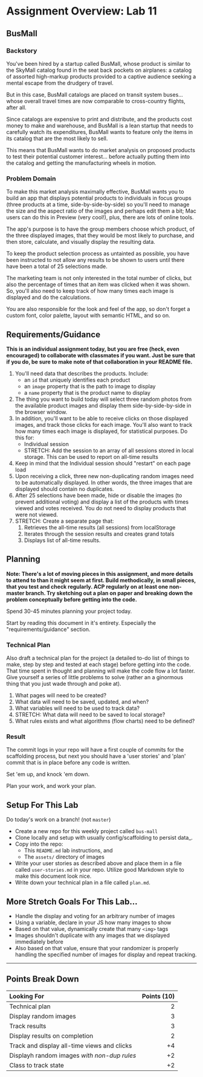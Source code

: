 # Assignment Overview: Lab 11

## BusMall

### Backstory

You've been hired by a startup called BusMall, whose product is similar to the SkyMall catalog found in the seat back pockets on airplanes: a catalog of assorted high-markup products provided to a captive audience seeking a mental escape from the drudgery of travel.

But in this case, BusMall catalogs are placed on transit system buses... whose overall travel times are now comparable to cross-country flights, after all.

Since catalogs are expensive to print and distribute, and the products cost money to make and warehouse, and BusMall is a lean startup that needs to carefully watch its expenditures, BusMall wants to feature only the items in its catalog that are the most likely to sell.

This means that BusMall wants to do market analysis on proposed products to test their potential customer interest... before actually putting them into the catalog and getting the manufacturing wheels in motion.

### Problem Domain

To make this market analysis maximally effective, BusMall wants you to build an app that displays potential products to individuals in focus groups (three products at a time, side-by-side-by-side) so you'll need to manage the size and the aspect ratio of the images and perhaps edit them a bit; Mac users can do this in Preview (very cool!), plus, there are lots of online tools.

The app's purpose is to have the group members choose which product, of the three displayed images, that they would be most likely to purchase, and then store, calculate, and visually display the resulting data.

To keep the product selection process as untainted as possible, you have been instructed to not allow any results to be shown to users until there have been a total of 25 selections made.

The marketing team is not only interested in the total number of clicks, but also the percentage of times that an item was clicked when it was shown. So, you'll also need to keep track of how many times each image is displayed and do the calculations.

You are also responsible for the look and feel of the app, so don't forget a custom font, color palette, layout with semantic HTML, and so on.

## Requirements/Guidance

**This is an individual assignment today, but you are free (heck, even encouraged) to collaborate with classmates if you want. Just be sure that if you do, be sure to make note of that collaboration in your README file.**

1. You'll need data that describes the products. Include: 
    * an `id` that uniquely identifies each product
    * an `image` property that is the path to image to display
    * a `name` property that is the product name to display
1. The thing you want to build today will select three random photos from the 
available product images and display them side-by-side-by-side in the browser window.
1. In addition, you'll want to be able to receive clicks on those displayed images, and track those clicks for each image. You'll also want to track how many times each image is displayed, for statistical purposes. Do this for:
    * Individual session
    * STRETCH: Add the session to an array of all sessions stored in local storage. This can be used to report on all-time results
1. Keep in mind that the Individual session should "restart" on each page load
1. Upon receiving a click, three new non-duplicating random images need to be automatically displayed. In other words, the three images that are displayed should contain no duplicates.
1. After 25 selections have been made, hide or disable the images (to prevent additional voting) and display a list of the products with times viewed and votes received. You do not need to display products that were not viewed.
1. STRETCH: Create a separate page that:
    1. Retrieves the all-time results (all sessions) from localStorage
    2. Iterates through the session results and creates grand totals
    3. Displays list of all-time results.

## Planning

**Note: There's a lot of moving pieces in this assignment, and more details to attend to than it might seem at first. Build methodically, in small pieces, that you test and check regularly. ACP regularly on at least one non-master branch. Try sketching out a plan on paper and breaking down the problem conceptually before getting into the code.**

Spend 30-45 minutes planning your project today.

Start by reading this document in it's entirety. Especially the "requirements/guidance" section.

### Technical Plan

Also draft a technical plan for the project (a detailed to-do list of things to make, step by step and tested at each stage) before getting into the code. That time spent in thought and planning will make the code flow a lot faster. Give yourself a series of little problems to solve (rather an a ginormous thing that you just wade through and poke at).

1. What pages will need to be created?
1. What data will need to be saved, updated, and when?
1. What variables will need to be used to track data?
1. STRETCH: What data will need to be saved to local storage?
1. What rules exists and what algorithms (flow charts) need to be defined?

### Result

The commit logs in your repo will have a first couple of commits for the scaffolding process, but next you should have a 'user stories' and 'plan' commit that is in place before any code is written.

Set 'em up, and knock 'em down.

Plan your work, and work your plan.

## Setup For This Lab

Do today's work on a branch! (not `master`)

* Create a new repo for this weekly project called `bus-mall`
* Clone locally and setup with usually config/scaffolding
to persist data_.
* Copy into the repo:
    * This `README.md` lab instructions, and
    * The `assets/` directory of images
* Write your user stories as described above and place them in a file called `user-stories.md` in your repo. Utilize good Markdown style to make this document look nice.
* Write down your technical plan in a file called `plan.md`.


## More Stretch Goals For This Lab...

* Handle the display and voting for an arbitrary number of images
* Using a variable, declare in your JS how many images to show
* Based on that value, dynamically create that many `<img>` tags
* Images shouldn't duplicate with any images that we displayed immediately before
* Also based on that value, ensure that your randomizer is properly handling the specified number of images for display and repeat tracking.

---

## Points Break Down

Looking For | Points (10)
:--|--:
Technical plan | 2
Display random images | 3
Track results | 3
Display results on completion | 2
Track and display all-time views and clicks | +4
Displayh random images _with non-dup rules_ | +2
Class to track state | +2



